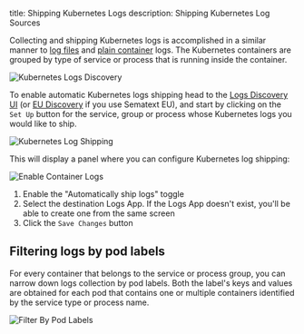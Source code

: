 title: Shipping Kubernetes Logs
description: Shipping Kubernetes Log Sources

Collecting and shipping Kubernetes logs is accomplished in a similar manner to [log files](/logs/discovery/tailing-log-files) and [plain container](/logs/discovery/tailing-containers) logs. The Kubernetes containers are grouped by type of service or process that is running inside the container.

![Kubernetes Logs Discovery](/docs/images/fleet/fnd-discovery-logs-kubernetes.png)

To enable automatic Kubernetes logs shipping head to the [Logs Discovery UI](https://apps.sematext.com/ui/fleet-and-discovery/discovery/logs/) (or [EU Discovery](https://apps.eu.sematext.com/ui/fleet-and-discovery/discovery/logs/) if you use Sematext EU), and start by clicking on the `Set Up` button for the service, group or process whose Kubernetes logs you would like to ship.

![Kubernetes Log Shipping](/docs/logs/discovery/images/k8s-setup-log-shipping.png)

This will display a panel where you can configure Kubernetes log shipping:

![Enable Container Logs](/docs/logs/discovery/images/kubernetes-logs-discovery-setup.png)

1. Enable the "Automatically ship <group-name> logs" toggle
2. Select the destination Logs App. If the Logs App doesn't exist, you'll be able to create one from the same screen
3. Click the `Save Changes` button

## Filtering logs by pod labels

For every container that belongs to the service or process group, you can narrow down logs collection by pod labels. Both the label's keys and values are obtained for each pod that contains one or multiple containers identified by the service type or process name.

![Filter By Pod Labels](/docs/logs/discovery/images/kubernetes-logs-discovery-labels.png)
